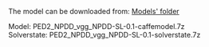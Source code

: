 The model can be downloaded from: [Models' folder](https://drive.google.com/open?id=1Amp9jJSu32tZ_DHe_ljziGzC-fE42Pfg)

Model: PED2_NPDD_vgg_NPDD-SL-0.1-caffemodel.7z<br>
Solverstate: PED2_NPDD_vgg_NPDD-SL-0.1-solverstate.7z
